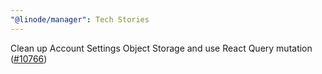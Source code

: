 ```yaml
---
"@linode/manager": Tech Stories
---
```


Clean up Account Settings Object Storage and use React Query mutation ([#10766](https://github.com/linode/manager/pull/10766))

